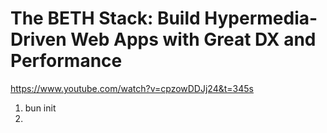 # The BETH Stack: Build Hypermedia-Driven Web Apps with Great DX and Performance
https://www.youtube.com/watch?v=cpzowDDJj24&t=345s

1. bun init
2. 
